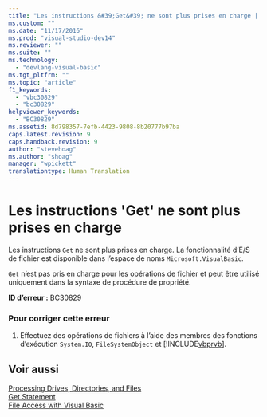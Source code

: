 ```yaml
---
title: "Les instructions &#39;Get&#39; ne sont plus prises en charge | Microsoft Docs"
ms.custom: ""
ms.date: "11/17/2016"
ms.prod: "visual-studio-dev14"
ms.reviewer: ""
ms.suite: ""
ms.technology: 
  - "devlang-visual-basic"
ms.tgt_pltfrm: ""
ms.topic: "article"
f1_keywords: 
  - "vbc30829"
  - "bc30829"
helpviewer_keywords: 
  - "BC30829"
ms.assetid: 8d798357-7efb-4423-9808-8b20777b97ba
caps.latest.revision: 9
caps.handback.revision: 9
author: "stevehoag"
ms.author: "shoag"
manager: "wpickett"
translationtype: Human Translation
---
```

# Les instructions &#39;Get&#39; ne sont plus prises en charge
Les instructions `Get` ne sont plus prises en charge. La fonctionnalité d’E\/S de fichier est disponible dans l’espace de noms `Microsoft.VisualBasic`.  
  
 `Get` n’est pas pris en charge pour les opérations de fichier et peut être utilisé uniquement dans la syntaxe de procédure de propriété.  
  
 **ID d’erreur :** BC30829  
  
### Pour corriger cette erreur  
  
1.  Effectuez des opérations de fichiers à l’aide des membres des fonctions d’exécution `System.IO`, `FileSystemObject` et [!INCLUDE[vbprvb](../../csharp/programming-guide/concepts/linq/includes/vbprvb_md.md)].  
  
## Voir aussi  
 [Processing Drives, Directories, and Files](../../visual-basic/developing-apps/programming/drives-directories-files/index.md)   
 [Get Statement](../../visual-basic/language-reference/statements/get-statement.md)   
 [File Access with Visual Basic](../../visual-basic/developing-apps/programming/drives-directories-files/file-access.md)